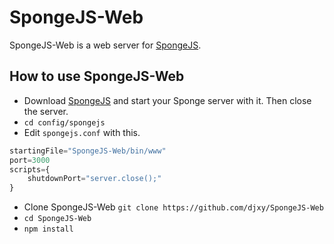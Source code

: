 # SpongeJS-Web
SpongeJS-Web is a web server for [SpongeJS](https://github.com/djxy/SpongeJS).

## How to use SpongeJS-Web
- Download [SpongeJS](https://github.com/djxy/SpongeJS) and start your Sponge server with it. Then close the server.
- `cd config/spongejs`
- Edit `spongejs.conf` with this.
```javascript
startingFile="SpongeJS-Web/bin/www"
port=3000
scripts={
    shutdownPort="server.close();"
}
```
- Clone SpongeJS-Web `git clone https://github.com/djxy/SpongeJS-Web`
- `cd SpongeJS-Web`
- `npm install`
